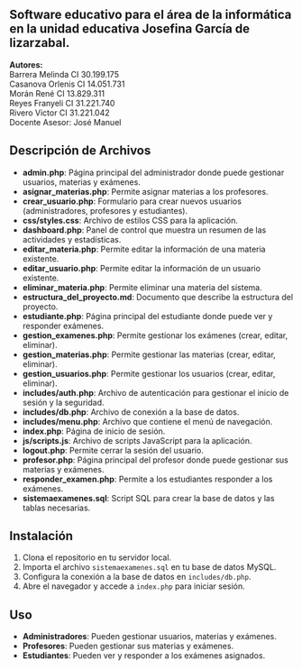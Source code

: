 ## Software educativo para el área de la informática en la unidad educativa Josefina García de lizarzabal.
**Autores:**  
Barrera Melinda CI 30.199.175  
Casanova Orlenis CI 14.051.731  
Morán René CI 13.829.311  
Reyes Franyeli CI 31.221.740  
Rivero Victor CI 31.221.042  
Docente Asesor: José Manuel  

## Descripción de Archivos

- **admin.php**: Página principal del administrador donde puede gestionar usuarios, materias y exámenes.
- **asignar_materias.php**: Permite asignar materias a los profesores.
- **crear_usuario.php**: Formulario para crear nuevos usuarios (administradores, profesores y estudiantes).
- **css/styles.css**: Archivo de estilos CSS para la aplicación.
- **dashboard.php**: Panel de control que muestra un resumen de las actividades y estadísticas.
- **editar_materia.php**: Permite editar la información de una materia existente.
- **editar_usuario.php**: Permite editar la información de un usuario existente.
- **eliminar_materia.php**: Permite eliminar una materia del sistema.
- **estructura_del_proyecto.md**: Documento que describe la estructura del proyecto.
- **estudiante.php**: Página principal del estudiante donde puede ver y responder exámenes.
- **gestion_examenes.php**: Permite gestionar los exámenes (crear, editar, eliminar).
- **gestion_materias.php**: Permite gestionar las materias (crear, editar, eliminar).
- **gestion_usuarios.php**: Permite gestionar los usuarios (crear, editar, eliminar).
- **includes/auth.php**: Archivo de autenticación para gestionar el inicio de sesión y la seguridad.
- **includes/db.php**: Archivo de conexión a la base de datos.
- **includes/menu.php**: Archivo que contiene el menú de navegación.
- **index.php**: Página de inicio de sesión.
- **js/scripts.js**: Archivo de scripts JavaScript para la aplicación.
- **logout.php**: Permite cerrar la sesión del usuario.
- **profesor.php**: Página principal del profesor donde puede gestionar sus materias y exámenes.
- **responder_examen.php**: Permite a los estudiantes responder a los exámenes.
- **sistemaexamenes.sql**: Script SQL para crear la base de datos y las tablas necesarias.

## Instalación

1. Clona el repositorio en tu servidor local.
2. Importa el archivo `sistemaexamenes.sql` en tu base de datos MySQL.
3. Configura la conexión a la base de datos en `includes/db.php`.
4. Abre el navegador y accede a `index.php` para iniciar sesión.

## Uso

- **Administradores**: Pueden gestionar usuarios, materias y exámenes.
- **Profesores**: Pueden gestionar sus materias y exámenes.
- **Estudiantes**: Pueden ver y responder a los exámenes asignados.
